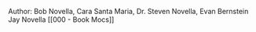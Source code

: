 Author: Bob Novella, Cara Santa Maria, Dr. Steven Novella, Evan Bernstein Jay Novella
[[000 - Book Mocs]]